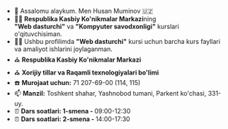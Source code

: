 - 👋 Assalomu alaykum. Men Husan Muminov 🇺🇿
- 👨‍⚕️ <b>Respublika Kasbiy Ko'nikmalar Markazi</b>ning <br> <b>"Web dasturchi"</b> va <b>"Kompyuter savodxonligi"</b> kurslari o'qituvchisiman.
- 👨‍💻 Ushbu profilimda <b>"Web dasturchi"</b> kursi uchun barcha kurs fayllari va amaliyot ishlarini joylaganman. <br>
- ⛪️ <b>Respublika Kasbiy Ko'nikmalar Markazi</b>
- ⛪️ <b>Xorijiy tillar va Raqamli texnologiyalari bo'limi</b>
- ☎️ <b>Murojaat uchun:</b> 71 207-69-00 (114, 115)
- 📫 <b>Manzil:</b> Toshkent shahar, Yashnobod tumani, Parkent ko'chasi, 331-uy.
- ⏰ <b>Dars soatlari: 1-smena - </b> 09:00-12:30
- ⏰ <b>Dars soatlari: 2-smena - </b> 14:00-17:30

<!---
aytishniklaruz/aytishniklaruz is a ✨ special ✨ repository because its `README.md` (this file) appears on your GitHub profile.
You can click the Preview link to take a look at your changes.
--->
